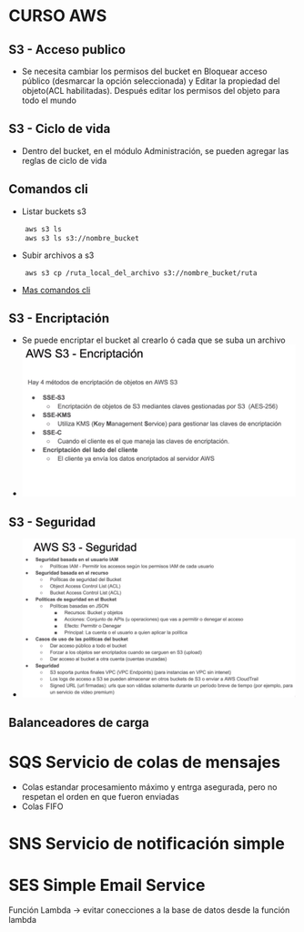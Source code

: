 
# CURSO AWS

## S3 - Acceso publico
 - Se necesita cambiar los permisos del bucket en Bloquear acceso público (desmarcar la opción seleccionada) y Editar la propiedad del objeto(ACL habilitadas). Después editar los permisos del objeto para todo el mundo 

## S3 - Ciclo de vida
- Dentro del bucket, en el módulo Administración, se pueden agregar las reglas de ciclo de vida


## Comandos cli
- Listar buckets s3
```
    aws s3 ls
    aws s3 ls s3://nombre_bucket
```
- Subir archivos a s3
```
    aws s3 cp /ruta_local_del_archivo s3://nombre_bucket/ruta
```
- [Mas comandos cli](https://aws.amazon.com/es/cli/)

## S3 - Encriptación
- Se puede encriptar el bucket al crearlo ó cada que se suba un archivo
- ![Imagen Encriptación](./encriptacion.png)

## S3 - Seguridad
- ![Imagen Encriptación](./seguridad.png)

## Balanceadores de carga

# SQS Servicio de colas de mensajes
- Colas estandar procesamiento máximo y entrga asegurada, pero no respetan el orden en que fueron enviadas
- Colas FIFO


# SNS Servicio de notificación simple

# SES Simple Email Service

Función Lambda -> evitar conecciones a la base de datos desde la función lambda